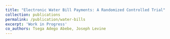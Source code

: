 ```yaml
---
title: "Electronic Water Bill Payments: A Randomized Controlled Trial"
collection: publications
permalink: /publication/water-bills
excerpt: 'Work in Progress'
co_authors: Tsega Adego Abebe, Joseph Levine
---
```

